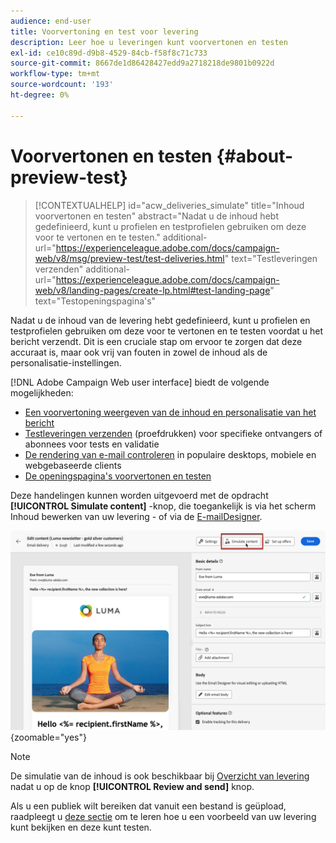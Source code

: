 ```yaml
---
audience: end-user
title: Voorvertoning en test voor levering
description: Leer hoe u leveringen kunt voorvertonen en testen
exl-id: ce10c89d-d9b8-4529-84cb-f58f8c71c733
source-git-commit: 8667de1d86428427edd9a2718218de9801b0922d
workflow-type: tm+mt
source-wordcount: '193'
ht-degree: 0%

---
```


# Voorvertonen en testen {#about-preview-test}

>[!CONTEXTUALHELP]
>id="acw_deliveries_simulate"
>title="Inhoud voorvertonen en testen"
>abstract="Nadat u de inhoud hebt gedefinieerd, kunt u profielen en testprofielen gebruiken om deze voor te vertonen en te testen."
>additional-url="https://experienceleague.adobe.com/docs/campaign-web/v8/msg/preview-test/test-deliveries.html" text="Testleveringen verzenden"
>additional-url="https://experienceleague.adobe.com/docs/campaign-web/v8/landing-pages/create-lp.html#test-landing-page" text="Testopeningspagina&#39;s"

Nadat u de inhoud van de levering hebt gedefinieerd, kunt u profielen en testprofielen gebruiken om deze voor te vertonen en te testen voordat u het bericht verzendt. Dit is een cruciale stap om ervoor te zorgen dat deze accuraat is, maar ook vrij van fouten in zowel de inhoud als de personalisatie-instellingen.

[!DNL Adobe Campaign Web user interface] biedt de volgende mogelijkheden:

* [Een voorvertoning weergeven van de inhoud en personalisatie van het bericht](preview-content.md)
* [Testleveringen verzenden](test-deliveries.md) (proefdrukken) voor specifieke ontvangers of abonnees voor tests en validatie
* [De rendering van e-mail controleren](email-rendering.md) in populaire desktops, mobiele en webgebaseerde clients
* [De openingspagina&#39;s voorvertonen en testen](../landing-pages/create-lp.md#test-landing-page)

Deze handelingen kunnen worden uitgevoerd met de opdracht **[!UICONTROL Simulate content]** -knop, die toegankelijk is via het scherm Inhoud bewerken van uw levering - of via de [E-mailDesigner](../email/get-started-email-designer.md).

![](assets/simulate-button.png){zoomable=&quot;yes&quot;}

>[!NOTE]
>
>De simulatie van de inhoud is ook beschikbaar bij [Overzicht van levering](../monitor/prepare-send.md) nadat u op de knop **[!UICONTROL Review and send]** knop.
>
>Als u een publiek wilt bereiken dat vanuit een bestand is geüpload, raadpleegt u [deze sectie](../audience/file-audience.md#preview--test-your-email-test) om te leren hoe u een voorbeeld van uw levering kunt bekijken en deze kunt testen.
